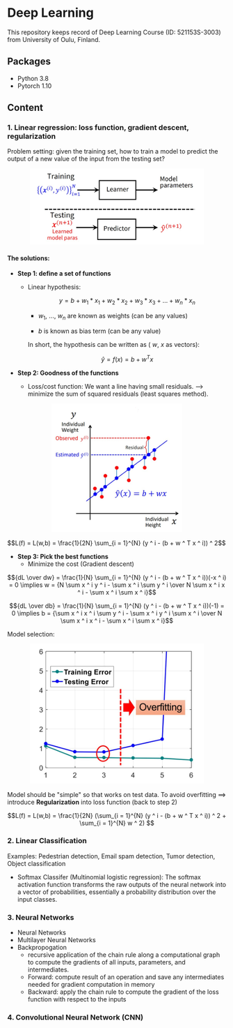 # Deep Learning

This repository keeps record of Deep Learning Course (ID: 521153S-3003) from University of Oulu, Finland.

## Packages

- Python 3.8
- Pytorch 1.10

## Content

### 1. Linear regression: loss function, gradient descent, regularization

Problem setting: given the training set, how to train a model to predict the output of a new value of the input from the testing set?

<p align="center">
<img src="img/pic.jpg" width="400">
</p>

#### The solutions:

- **Step 1: define a set of functions**
  - Linear hypothesis:
  
      $$y = b + w_1 * x_1 + w_2 * x_2 + w_3 * x_3 + ... + w_n * x_n$$
      
       - $w_1$, ..., $w_n$ are known as weights (can be any values)
      
       - $b$ is known as bias term (can be any value)
      
     In short, the hypothesis can be written as ( $w$, $x$ as vectors):  
     
     $$\hat{y} = f(x) = b +  w ^ T x$$

- **Step 2: Goodness of the functions**
  - Loss/cost function: We want a line having small residuals. --> minimize the sum of squared residuals (least squares method).
  
<p align="center">
<img src="img/loss.jpg" width="300">
</p>
    $$L(f) = L(w,b) = \frac{1}{2N} \sum_{i = 1}^{N} (y ^ i - (b + w ^ T x ^ i)) ^ 2$$
      
- **Step 3: Pick the best functions**
  - Minimize the cost (Gradient descent)
  
$${dL \over dw} = \frac{1}{N} \sum_{i = 1}^{N} (y ^ i - (b + w ^ T x ^ i))(-x ^ i) = 0 \implies w = {N \sum x ^ i y ^ i - \sum x ^ i \sum y ^ i \over N \sum x ^ i x ^ i - \sum x ^ i \sum x ^ i}$$

$${dL \over db} = \frac{1}{N} \sum_{i = 1}^{N} (y ^ i - (b + w ^ T x ^ i))(-1) = 0 \implies b = {\sum x ^ i x ^ i \sum y ^ i - \sum x ^ i y ^ i \sum x ^ i \over N \sum x ^ i x ^ i - \sum x ^ i \sum x ^ i}$$

Model selection: 

<p align="center">
<img src="img/model.jpg" width="400">
</p>

Model should be "simple" so that works on test data. To avoid overfitting $\implies$ introduce **Regularization** into loss function (back to step 2)

$$L(f) = L(w,b) = \frac{1}{2N} (\sum_{i = 1}^{N} (y ^ i - (b + w ^ T x ^ i)) ^ 2 + \sum_{i = 1}^{N} w ^ 2) $$



### 2. Linear Classification 

Examples: Pedestrian detection, Email spam detection, Tumor detection, Object classification
  
- Softmax Classifer (Multinomial logistic regression): The softmax activation function transforms the raw outputs of the neural network into a vector of probabilities, essentially a probability distribution over the input classes.

### 3. Neural Networks

- Neural Networks
- Multilayer Neural Networks
- Backpropogation
  - recursive application of the chain rule along a computational graph to compute the gradients of all inputs, parameters, and intermediates.
  - Forward: compute result of an operation and save any intermediates needed for gradient computation in memory
  - Backward: apply the chain rule to compute the gradient of the loss function with respect to the inputs

### 4. Convolutional Neural Network (CNN)




